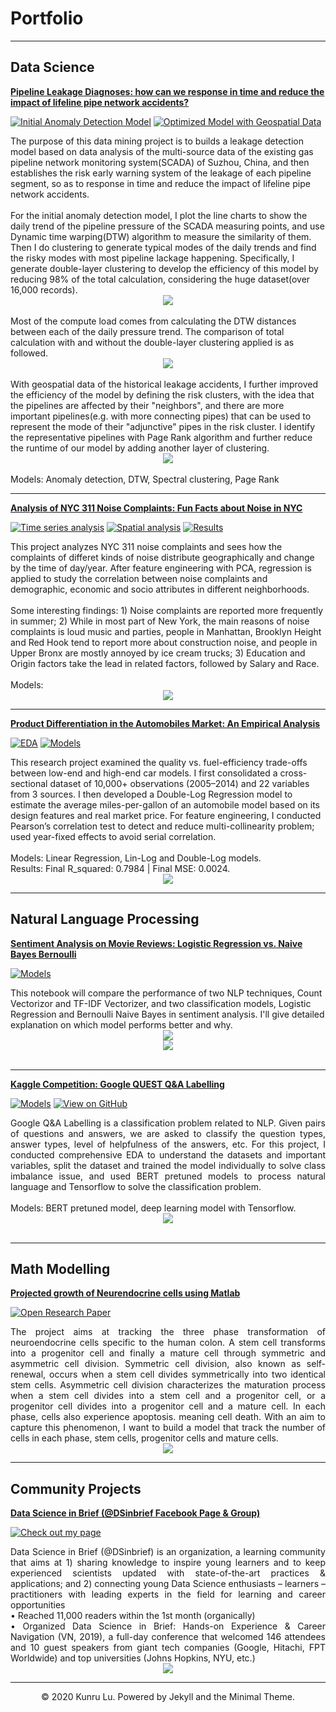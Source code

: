 # Portfolio
---
## Data Science

[**Pipeline Leakage Diagnoses: how can we response in time and reduce the impact of lifeline pipe network accidents?**](https://github.com/carajumpshigh/Pipeline_Leakage_Diagnosis_based_on_Data_Monitoring_and_Machine_Learning)

[![Initial Anomaly Detection Model](https://img.shields.io/badge/Python-%20Initial%20Anomaly%20Detection%20Model-blue?logo=Python)](https://github.com/carajumpshigh/Pipeline_Leakage_Diagnosis_based_on_Data_Monitoring_and_Machine_Learning/blob/master/main_1.py)
[![Optimized Model with Geospatial Data](https://img.shields.io/badge/Python-%20Optimized%20Model%20with%20Geospatial%20Data-blue?logo=Python)](https://github.com/carajumpshigh/Pipeline_Leakage_Diagnosis_based_on_Data_Monitoring_and_Machine_Learning/blob/master/main_2.py)

<div> The purpose of this data mining project is to builds a leakage detection model based on data analysis of the multi-source data of the existing gas pipeline network monitoring system(SCADA) of Suzhou, China, and then establishes the risk early warning system of the leakage of each pipeline segment, so as to response in time and reduce the impact of lifeline pipe network accidents.
</div>
<br>
For the initial anomaly detection model, I plot the line charts to show the daily trend of the pipeline pressure of the SCADA measuring points, and use Dynamic time warping(DTW) algorithm to measure the similarity of them. Then I do clustering to generate typical modes of the daily trends and find the risky modes with most pipeline lackage happening. Specifically, I generate double-layer clustering to develop the efficiency of this model by reducing 98% of the total calculation, considering the huge dataset(over 16,000 records).
<center><img src="images/Leakage Diagnosis Model.png"/></center>
<br>
Most of the compute load comes from calculating the DTW distances between each of the daily pressure trend. The comparison of total calculation with and without the double-layer clustering applied is as followed.
<center><img src="images/Calculation Comparison.png"/></center>
<br>
With geospatial data of the historical leakage accidents, I further improved the efficiency of the model by defining the risk clusters, with the idea that the pipelines are affected by their "neighbors", and there are more important pipelines(e.g. with more connecting pipes) that can be used to represent the mode of their "adjunctive" pipes in the risk cluster. I identify the representative pipelines with Page Rank algorithm and further reduce the runtime of our model by adding another layer of clustering.
<center><img src="images/Leakage Diagnosis Model with Spatial Info.png"/></center>
<br>
Models: Anomaly detection, DTW, Spectral clustering, Page Rank
<br>

---
[**Analysis of NYC 311 Noise Complaints: Fun Facts about Noise in NYC**](https://github.com/carajumpshigh/Analysis_of_NYC_Noise_Complaints)

[![Time series analysis](https://img.shields.io/badge/Jupyter-%20Time%20Series%20Analysis-blue?logo=Jupyter)](https://github.com/carajumpshigh/Analysis_of_NYC_Noise_Complaints/blob/master/Noise_Complaints_Time_Analysis.ipynb)
[![Spatial analysis](https://img.shields.io/badge/Jupyter-%20Spatials%20Analysis-blue?logo=Jupyter)](https://github.com/carajumpshigh/Analysis_of_NYC_Noise_Complaints/blob/master/Noise%20Category%20Analysis.ipynb)
[![Results](https://img.shields.io/badge/Images-%20Results-blue?logo=Github)](https://github.com/carajumpshigh/Analysis_of_NYC_Noise_Complaints/tree/master/result_img)

<div> This project analyzes NYC 311 noise complaints and sees how the complaints of differet kinds of noise distribute geographically and change by the time of day/year. After feature engineering with PCA, regression is applied to study the correlation between noise complaints and demographic, economic and socio attributes in different neighborhoods.
</div>
<br>
Some interesting findings: 1) Noise complaints are reported more frequently in summer; 2) While in most part of New York, the main reasons of noise complaints is loud music and parties, people in Manhattan, Brooklyn Height and Red Hook tend to report more about construction noise, and people in Upper Bronx are mostly annoyed by ice cream trucks; 3) Education and Origin factors take the lead in related factors, followed by Salary and Race.<br>
<br>
Models: 
</div>
<center><img src="images/Workflow_NYCNoise_model.jpg"/></center> 
  
---
[**Product Differentiation in the Automobiles Market: An Empirical Analysis**](https://github.com/Emmyphung/car_models/blob/master/README.md)

[![EDA](https://img.shields.io/badge/Jupyter-Stock_analysis_with_interative_charts-blue?logo=Jupyter)](https://github.com/Emmyphung/car_models/blob/master/car_EDA.ipynb)
[![Models](https://img.shields.io/badge/Jupyter-Stock_prediction-blue?logo=Jupyter)](https://github.com/Emmyphung/car_models/blob/master/car_modelling.ipynb)

<div> This research project examined the quality vs. fuel-efficiency trade-offs between low-end and high-end car models. I first consolidated a cross-sectional dataset of 10,000+ observations (2005–2014) and 22 variables from 3 sources. I then developed a Double-Log Regression model to estimate the average miles-per-gallon of an automobile model based on its design features and real market price. 
For feature engineering, I conducted Pearson’s correlation test to detect and reduce multi-collinearity problem; used year-fixed effects to avoid serial correlation. 
<br>
<br>
Models: Linear Regression, Lin-Log and Double-Log models.<br>
Results: Final R_squared: 0.7984 | Final MSE: 0.0024.
<br>
</div>
<center><img src="images/Car_model_corrplot.png"/></center> 

---
## Natural Language Processing

[**Sentiment Analysis on Movie Reviews: Logistic Regression vs. Naive Bayes Bernoulli**](https://github.com/Emmyphung/Sentiment-Analysis)

[![Models](https://img.shields.io/badge/Jupyter-Models-blue?logo=Jupyter)](https://github.com/Emmyphung/Sentiment-Analysis/blob/master/Sentiment%20Analysis%20-%20NLP%20and%20Logistic%20Regression.ipynb)

<div> This notebook will compare the performance of two NLP techniques, Count Vectorizor and TF-IDF Vectorizer, and two classification models, Logistic Regression and Bernoulli Naive Bayes in sentiment analysis. I'll give detailed explanation on which model performs better and why.
</div>
<center><img src="images/Sentiment_analysis.png"/></center> 
<center><img src="images/Sentiment_analysis_math3.png"/></center> 
<br>

---
[**Kaggle Competition: Google QUEST Q&A Labelling**](https://github.com/JasonZhangzy1757/Kaggle_Google_QUEST_QA_Labeling)

[![Models](https://img.shields.io/badge/Jupyter-Models-blue?logo=Jupyter)](https://github.com/JasonZhangzy1757/Kaggle_Google_QUEST_QA_Labeling/blob/master/200128_bert-tf2_treat_question_type_spelling_Cara.ipynb)
[![View on GitHub](https://img.shields.io/badge/GitHub-View_on_GitHub-blue?logo=GitHub)](https://github.com/JasonZhangzy1757/Kaggle_Google_QUEST_QA_Labeling)


<div style="text-align: justify"> Google Q&A Labelling is a classification problem related to NLP. Given pairs of questions and answers, we are asked to classify the question types, answer types, level of helpfulness of the answers, etc. For this project, I conducted comprehensive EDA to understand the datasets and important variables, split the dataset and trained the model individually to solve class imbalance issue, and used BERT pretuned models to process natural language and Tensorflow to solve the classification problem.
</div>
<br>
Models: BERT pretuned model, deep learning model with Tensorflow.
</div>
<center><img src="images/Google_Quest_QA.png"/></center>
<br>

---
## Math Modelling

[**Projected growth of Neurendocrine cells using Matlab**](https://github.com/Emmyphung/Neurendocrine-cells)

[![Open Research Paper](https://img.shields.io/badge/PDF-Open_Research_Paper-blue?logo=adobe-acrobat-reader&logoColor=white)](https://github.com/Emmyphung/Neurendocrine-cells/blob/master/Project%20Write-up_My%20Phung.pdf)

<div style="text-align: justify">The project aims at tracking the three phase transformation of neuroendocrine cells specific to the human colon. A stem cell transforms into a progenitor cell and finally a mature cell through symmetric and asymmetric cell division. Symmetric cell division, also known as self-renewal, occurs when a stem cell divides symmetrically into two identical stem cells. Asymmetric cell division characterizes the maturation process when a stem cell divides into a stem cell and a progenitor cell, or a progenitor cell divides into a progenitor cell and a mature cell. In each phase, cells also experience apoptosis. meaning cell death. With an aim to capture this phenomenon, I want to build a model that track the number of cells in each phase, stem cells, progenitor cells and mature cells.
</div>
<center><img src="images/Neucell.png"/></center>

---
## Community Projects

[**Data Science in Brief (@DSinbrief Facebook Page & Group)**](https://www.facebook.com/DSinbrief/)

[![Check out my page](https://img.shields.io/badge/Facebook-View_My_Page-blue?logo=facebook)](https://www.facebook.com/DSinbrief/)

<div style="text-align: justify"> Data Science in Brief (@DSinbrief) is an organization, a learning community that aims at 1) sharing knowledge to inspire young learners and to keep experienced scientists updated with state-of-the-art practices & applications; and 2) connecting young Data Science enthusiasts – learners – practitioners with leading experts in the field for learning and career opportunities
<br>
• Reached 11,000 readers within the 1st month (organically)<br>
• Organized Data Science in Brief: Hands-on Experience & Career Navigation (VN, 2019), a full-day conference that welcomed 146 attendees and 10 guest speakers from giant tech companies (Google, Hitachi, FPT Worldwide) and top universities (Johns Hopkins, NYU, etc.)
</div>
<center><img src="images/DSinbrief_event.png"/></center>
 
---

<center>© 2020 Kunru Lu. Powered by Jekyll and the Minimal Theme.</center>
